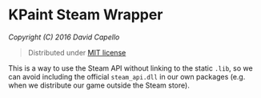 # KPaint Steam Wrapper
*Copyright (C) 2016 David Capello*

> Distributed under [MIT license](LICENSE.txt)

This is a way to use the Steam API without linking to the static
`.lib`, so we can avoid including the official `steam_api.dll` in our
own packages (e.g. when we distribute our game outside the Steam
store).
